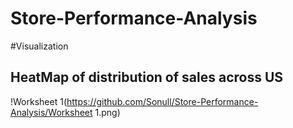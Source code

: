 # Store-Performance-Analysis
#Visualization

## HeatMap of distribution of sales across US
!Worksheet 1(https://github.com/Sonull/Store-Performance-Analysis/Worksheet 1.png)

